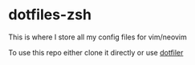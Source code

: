 # dotfiles-zsh

This is where I store all my config files for vim/neovim

To use this repo either clone it directly or use [dotfiler](https://github.com/svetlyak40wt/dotfiler)
